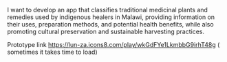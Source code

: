 I want to develop an app that classifies traditional medicinal plants and remedies used by indigenous healers in Malawi, providing information on their uses, preparation methods, and potential health benefits, while also promoting cultural preservation and sustainable harvesting practices.

Prototype link
https://lun-za.icons8.com/play/wkGdFYe1LkmbbG9irhT48g
( sometimes it takes time to load) 
